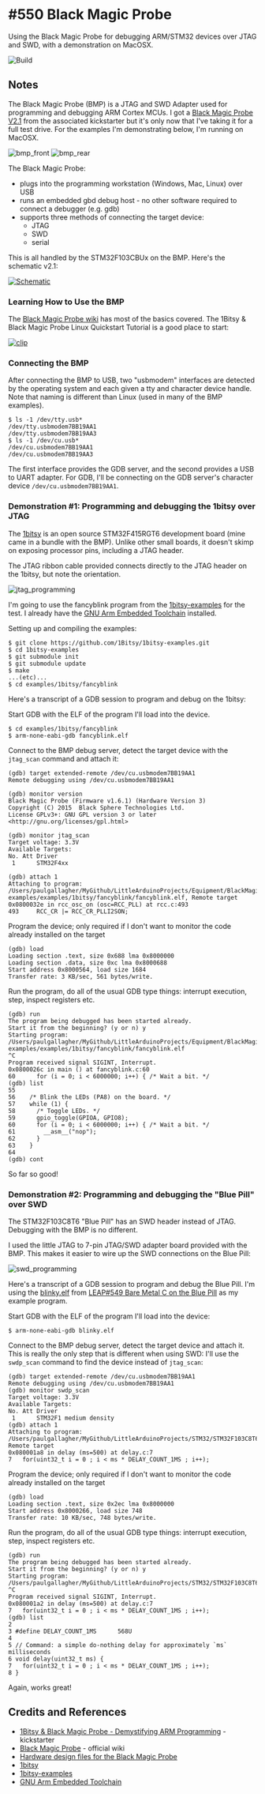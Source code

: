 # #550 Black Magic Probe

Using the Black Magic Probe for debugging ARM/STM32 devices over JTAG and SWD, with a demonstration on MacOSX.

![Build](./assets/BlackMagicProbe_build.jpg?raw=true)

## Notes

The Black Magic Probe (BMP) is a JTAG and SWD Adapter used for programming and debugging ARM Cortex MCUs.
I got a [Black Magic Probe V2.1](https://github.com/blacksphere/blackmagic/wiki) from the associated
kickstarter but it's only now that I've taking it for a full test drive.
For the examples I'm demonstrating below, I'm running on MacOSX.

![bmp_front](./assets/bmp_front.jpg?raw=true)
![bmp_rear](./assets/bmp_rear.jpg?raw=true)

The Black Magic Probe:

* plugs into the programming workstation (Windows, Mac, Linux) over USB
* runs an embedded gbd debug host - no other software required to connect a debugger (e.g. gdb)
* supports three methods of connecting the target device:
  * JTAG
  * SWD
  * serial

This is all handled by the STM32F103CBUx on the BMP. Here's the schematic v2.1:

[![Schematic](./assets/BlackMagicProbe_schematic.jpg?raw=true)](https://github.com/blacksphere/blackmagic/wiki/files/bmpm_v2_1c_schematic.pdf)

### Learning How to Use the BMP

The [Black Magic Probe wiki](https://github.com/blacksphere/blackmagic/wiki) has most of the basics covered.
The 1Bitsy & Black Magic Probe Linux Quickstart Tutorial is a good place to start:

[![clip](https://img.youtube.com/vi/ANM0fdAqDow/0.jpg)](https://www.youtube.com/watch?v=ANM0fdAqDow)

### Connecting the BMP

After connecting the BMP to USB, two "usbmodem" interfaces are detected by the operating system and each given a tty and character device handle.
Note that naming is different than Linux (used in many of the BMP examples).

    $ ls -1 /dev/tty.usb*
    /dev/tty.usbmodem7BB19AA1
    /dev/tty.usbmodem7BB19AA3
    $ ls -1 /dev/cu.usb*
    /dev/cu.usbmodem7BB19AA1
    /dev/cu.usbmodem7BB19AA3

The first interface provides the GDB server, and the second provides a USB to UART adapter.
For GDB, I'll be connecting on the GDB server's character device `/dev/cu.usbmodem7BB19AA1`.

### Demonstration #1: Programming and debugging the 1bitsy over JTAG

The [1bitsy](https://1bitsy.org/) is an open source STM32F415RGT6 development board (mine came in a bundle with the BMP).
Unlike other small boards, it doesn't skimp on exposing processor pins, including a JTAG header.

The JTAG ribbon cable provided connects directly to the JTAG header on the 1bitsy, but note the orientation.

![jtag_programming](./assets/jtag_programming.jpg?raw=true)

I'm going to use the fancyblink program from the [1bitsy-examples](https://github.com/1Bitsy/1bitsy-examples)
for the test.
I already have the [GNU Arm Embedded Toolchain](https://developer.arm.com/tools-and-software/open-source-software/developer-tools/gnu-toolchain)
installed.

Setting up and compiling the examples:

    $ git clone https://github.com/1Bitsy/1bitsy-examples.git
    $ cd 1bitsy-examples
    $ git submodule init
    $ git submodule update
    $ make
    ...(etc)...
    $ cd examples/1bitsy/fancyblink

Here's a transcript of a GDB session to program and debug on the 1bitsy:

Start GDB with the ELF of the program I'll load into the device.

    $ cd examples/1bitsy/fancyblink
    $ arm-none-eabi-gdb fancyblink.elf

Connect to the BMP debug server, detect the target device with the `jtag_scan` command and attach it:

    (gdb) target extended-remote /dev/cu.usbmodem7BB19AA1
    Remote debugging using /dev/cu.usbmodem7BB19AA1

    (gdb) monitor version
    Black Magic Probe (Firmware v1.6.1) (Hardware Version 3)
    Copyright (C) 2015  Black Sphere Technologies Ltd.
    License GPLv3+: GNU GPL version 3 or later <http://gnu.org/licenses/gpl.html>

    (gdb) monitor jtag_scan
    Target voltage: 3.3V
    Available Targets:
    No. Att Driver
     1      STM32F4xx

    (gdb) attach 1
    Attaching to program: /Users/paulgallagher/MyGithub/LittleArduinoProjects/Equipment/BlackMagicProbe/1bitsy-examples/examples/1bitsy/fancyblink/fancyblink.elf, Remote target
    0x0800032e in rcc_osc_on (osc=RCC_PLL) at rcc.c:493
    493     RCC_CR |= RCC_CR_PLLI2SON;

Program the device; only required if I don't want to monitor the code already installed on the target

    (gdb) load
    Loading section .text, size 0x688 lma 0x8000000
    Loading section .data, size 0xc lma 0x8000688
    Start address 0x8000564, load size 1684
    Transfer rate: 3 KB/sec, 561 bytes/write.

Run the program, do all of the usual GDB type things: interrupt execution, step, inspect registers etc.

    (gdb) run
    The program being debugged has been started already.
    Start it from the beginning? (y or n) y
    Starting program: /Users/paulgallagher/MyGithub/LittleArduinoProjects/Equipment/BlackMagicProbe/1bitsy-examples/examples/1bitsy/fancyblink/fancyblink.elf
    ^C
    Program received signal SIGINT, Interrupt.
    0x0800026c in main () at fancyblink.c:60
    60      for (i = 0; i < 6000000; i++) { /* Wait a bit. */
    (gdb) list
    55
    56    /* Blink the LEDs (PA8) on the board. */
    57    while (1) {
    58      /* Toggle LEDs. */
    59      gpio_toggle(GPIOA, GPIO8);
    60      for (i = 0; i < 6000000; i++) { /* Wait a bit. */
    61        __asm__("nop");
    62      }
    63    }
    64
    (gdb) cont

So far so good!

### Demonstration #2: Programming and debugging the "Blue Pill" over SWD

The STM32F103C8T6 "Blue Pill" has an SWD header instead of JTAG.
Debugging with the BMP is no different.

I used the little JTAG to 7-pin JTAG/SWD adapter board provided with the BMP.
This makes it easier to wire up the SWD connections on the Blue Pill:

![swd_programming](./assets/swd_programming.jpg?raw=true)

Here's a transcript of a GDB session to program and debug the Blue Pill.
I'm using the [blinky.elf](https://github.com/tardate/LittleArduinoProjects/tree/master/STM32/STM32F103C8T6/BareMetal/blinky)
from [LEAP#549 Bare Metal C on the Blue Pill](https://leap.tardate.com/stm32/stm32f103c8t6/baremetal/) as my example program.

Start GDB with the ELF of the program I'll load into the device:

    $ arm-none-eabi-gdb blinky.elf

Connect to the BMP debug server, detect the target device and attach it.
This is really the only step that is different when using SWD: I'll use the `swdp_scan` command to find the device instead of `jtag_scan`:

    (gdb) target extended-remote /dev/cu.usbmodem7BB19AA1
    Remote debugging using /dev/cu.usbmodem7BB19AA1
    (gdb) monitor swdp_scan
    Target voltage: 3.3V
    Available Targets:
    No. Att Driver
     1      STM32F1 medium density
    (gdb) attach 1
    Attaching to program: /Users/paulgallagher/MyGithub/LittleArduinoProjects/STM32/STM32F103C8T6/BareMetal/blinky/blinky.elf, Remote target
    0x080001a8 in delay (ms=500) at delay.c:7
    7   for(uint32_t i = 0 ; i < ms * DELAY_COUNT_1MS ; i++);

Program the device; only required if I don't want to monitor the code already installed on the target

    (gdb) load
    Loading section .text, size 0x2ec lma 0x8000000
    Start address 0x8000266, load size 748
    Transfer rate: 10 KB/sec, 748 bytes/write.

Run the program, do all of the usual GDB type things: interrupt execution, step, inspect registers etc.

    (gdb) run
    The program being debugged has been started already.
    Start it from the beginning? (y or n) y
    Starting program: /Users/paulgallagher/MyGithub/LittleArduinoProjects/STM32/STM32F103C8T6/BareMetal/blinky/blinky.elf
    ^C
    Program received signal SIGINT, Interrupt.
    0x080001a2 in delay (ms=500) at delay.c:7
    7   for(uint32_t i = 0 ; i < ms * DELAY_COUNT_1MS ; i++);
    (gdb) list
    2
    3 #define DELAY_COUNT_1MS      568U
    4
    5 // Command: a simple do-nothing delay for approximately `ms` milliseconds
    6 void delay(uint32_t ms) {
    7   for(uint32_t i = 0 ; i < ms * DELAY_COUNT_1MS ; i++);
    8 }

Again, works great!

## Credits and References

* [1Bitsy & Black Magic Probe - Demystifying ARM Programming](https://www.kickstarter.com/projects/esden/1bitsy-and-black-magic-probe-demystifying-arm-prog) - kickstarter
* [Black Magic Probe](https://github.com/blacksphere/blackmagic/wiki) - official wiki
* [Hardware design files for the Black Magic Probe](https://github.com/blacksphere/blackmagic-hardware)
* [1bitsy](https://1bitsy.org/)
* [1bitsy-examples](https://github.com/1Bitsy/1bitsy-examples)
* [GNU Arm Embedded Toolchain](https://developer.arm.com/tools-and-software/open-source-software/developer-tools/gnu-toolchain)
